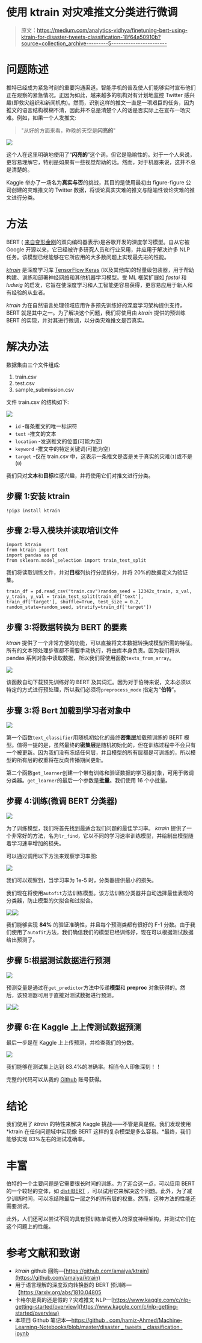 # 使用 ktrain 对灾难推文分类进行微调

> 原文：<https://medium.com/analytics-vidhya/finetuning-bert-using-ktrain-for-disaster-tweets-classification-18f64a50910b?source=collection_archive---------5----------------------->

# 问题陈述

推特已经成为紧急时刻的重要沟通渠道。智能手机的普及使人们能够实时宣布他们正在观察的紧急情况。正因为如此，越来越多的机构对有计划地监控 Twitter 感兴趣(即救灾组织和新闻机构)。然而，识别这样的推文一直是一项艰巨的任务，因为推文的语言结构模糊不清，因此并不总是清楚个人的话是否实际上在宣布一场灾难。例如，如果一个人发推文:

> "从好的方面来看，昨晚的天空是**闪亮的**"

![](img/be364d5171817a8b892a1a0bd6157598.png)

这个人在这里明确地使用了“**闪亮的**”这个词，但它是隐喻性的。对于一个人来说，更容易理解它，特别是如果有一些视觉帮助的话。然而，对于机器来说，这并不总是清楚的。

Kaggle 举办了一场名为**真实与否**的挑战，其目的是使用最初由 figure-figure 公司创建的灾难推文的 Twitter 数据，将谈论真实灾难的推文与隐喻性谈论灾难的推文进行分类。

# 方法

BERT ( [来自变形金刚](https://arxiv.org/abs/1810.04805)的双向编码器表示)是谷歌开发的深度学习模型。自从它被 Google 开源以来，它已经被许多研究人员和行业采用，并应用于解决许多 NLP 任务。该模型已经能够在它所应用的大多数问题上实现最先进的性能。

[*ktrain*](https://github.com/amaiya/ktrain) 是深度学习库 [TensorFlow Keras](https://www.tensorflow.org/guide/keras/overview) (以及其他库)的轻量级包装器，用于帮助构建、训练和部署神经网络和其他机器学习模型。受 ML 框架扩展如 *fastai* 和 *ludwig* 的启发，它旨在使深度学习和人工智能更容易获得，更容易应用于新人和有经验的从业者。

*ktrain* 为在自然语言处理领域应用许多预先训练好的深度学习架构提供支持，BERT 就是其中之一。为了解决这个问题，我们将使用由 *ktrain* 提供的预训练 BERT 的实现，并对其进行微调，以分类灾难推文是否真实。

# 解决办法

数据集由三个文件组成:

1.  train.csv
2.  test.csv
3.  sample_submission.csv

文件 train.csv 的结构如下:

![](img/ce4721ba69bfa1548207b1a63a26e713.png)

*   `id` -每条推文的唯一标识符
*   `text` -推文的文本
*   `location` -发送推文的位置(可能为空)
*   `keyword` -推文中的特定关键词(可能为空)
*   `target` -仅在 train.csv 中，这表示一条推文是否是关于真实的灾难(`1`)或不是(`0`)

我们只对**文本**和**目标**栏感兴趣，并将使用它们对推文进行分类。

## 步骤 1:安装 ktrain

```
!pip3 install ktrain
```

## 步骤 2:导入模块并读取培训文件

```
import ktrain
from ktrain import text
import pandas as pd
from sklearn.model_selection import train_test_split
```

我们将读取训练文件，并对**目标**列执行分层拆分，并将 20%的数据定义为验证集。

```
train_df = pd.read_csv("train.csv")random_seed = 12342x_train, x_val, y_train, y_val = train_test_split(train_df['text'], train_df['target'], shuffle=True, test_size = 0.2, random_state=random_seed, stratify=train_df['target'])
```

## 步骤 3:将数据转换为 BERT 的要素

*ktrain* 提供了一个非常方便的功能，可以直接将文本数据转换成模型所需的特征。所有的文本预处理步骤都不需要手动执行，将由库本身负责。因为我们将从 pandas 系列对象中读取数据，所以我们将使用函数`texts_from_array`。

![](img/1bc79b37cca4e4f1e5f70d53a46f101c.png)

该函数自动下载预先训练好的 BERT 及其词汇。因为对于伯特来说，文本必须以特定的方式进行预处理，所以我们必须将`preprocess_mode` 指定为“**伯特**”。

## 步骤 3:将 Bert 加载到学习者对象中

![](img/1c9ccde052bceec96f2a965770c364d3.png)

第一个函数`text_classifier`用随机初始化的最终**密集层**加载预训练的 BERT 模型。值得一提的是，虽然最终的**密集层**是随机初始化的，但在训练过程中不会只有一个被更新。因为我们没有冻结任何层，并且模型的所有层都是可训练的，所以模型的所有层的权重将在反向传播期间更新。

第二个函数`get_learner`创建一个带有训练和验证数据的学习器对象，可用于微调分类器。`get_learner`的最后一个参数是**批量**。我们使用 16 个小批量。

## 步骤 4:训练(微调 BERT 分类器)

![](img/4d68bcaf7d1c2cb82d34a6fda3badbae.png)

为了训练模型，我们将首先找到最适合我们问题的最佳学习率。 *ktrain* 提供了一个非常好的方法，名为`lr_find`，它以不同的学习速率训练模型，并绘制出模型随着学习速率增加的损失。

可以通过调用以下方法来观察学习率图:

![](img/0a85e359c77edef3cf104630fcb8b447.png)

我们可以观察到，当学习率为 1e-5 时，分类器提供最小的损失。

我们现在将使用`autofit`方法训练模型。该方法训练分类器并自动选择最佳表现的分类器，防止模型的欠拟合和过拟合。

![](img/23dbbbd500b4498b61c8069a3f7355e5.png)![](img/1e111ae0584b8f78535e17446cd18574.png)

我们能够实现 **84%** 的验证准确性，并且每个预测类都有很好的 F-1 分数。由于我们使用了`autofit`方法，我们确信我们的模型已经训练好，现在可以根据测试数据给出预测了。

## 步骤 5:根据测试数据进行预测

![](img/6ffadedb5536a221aecb7bb952971db8.png)

预测变量是通过在`get_predictor`方法中传递**模型**和 **preproc** 对象获得的。然后，该预测器可用于直接对测试数据进行预测。

![](img/26a0d7e33238fb23cf2aa9e484e8d393.png)![](img/dfb11f92fdb163a89e86c1b996a66f3a.png)

## 步骤 6:在 Kaggle 上上传测试数据预测

最后一步是在 Kaggle 上上传预测，并检查我们的分数。

![](img/38260f636959e7da168a30f71a039461.png)

我们能够在测试集上达到 83.4%的准确率。相当令人印象深刻！！

完整的代码可以从我的 [Github](https://github.com/hamiz-ahmed/Machine-Learning-Notebooks/blob/master/disaster_tweets_classification_using_BERT.ipynb) 账号获得。

# 结论

我们使用了 *ktrain* 的特性来解决 Kaggle 挑战——不管是真是假。我们发现使用 *ktrain 在任何问题域中实现像 BERT 这样的复杂模型是多么容易。*最终，我们能够实现 83%左右的测试准确率。

# 丰富

伯特的一个主要问题是它需要很长时间的训练。为了迎合这一点，可以应用 BERT 的一个较轻的变体，如 [distilBERT](https://arxiv.org/abs/1910.01108) ，可以试用它来解决这个问题。此外，为了减少训练时间，可以冻结除最后一层之外的所有层的权重。然而，这种方法的性能还需要测试。

此外，人们还可以尝试不同的具有预训练单词嵌入的深度神经架构，并测试它们在这个问题上的性能。

# 参考文献和致谢

*   *ktrain* github 回购—[https://github.com/amaiya/ktrain](https://github.com/amaiya/ktrain)
*   用于语言理解的深度双向转换器的 BERT 预训练—【https://arxiv.org/abs/1810.04805 
*   卡格尔是真的还是假的？灾难推文 NLP—[https://www.kaggle.com/c/nlp-getting-started/overview](https://www.kaggle.com/c/nlp-getting-started/overview)
*   本项目 Github 笔记本—[https://github . com/hamiz-Ahmed/Machine-Learning-Notebooks/blob/master/disaster _ tweets _ classification . ipynb](https://github.com/hamiz-ahmed/Machine-Learning-Notebooks/blob/master/disaster_tweets_classification.ipynb)